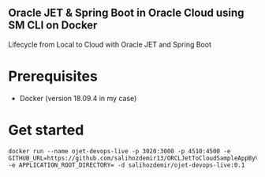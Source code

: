 ## Oracle JET & Spring Boot in Oracle Cloud using SM CLI on Docker

Lifecycle from Local to Cloud with Oracle JET and Spring Boot

# Prerequisites

- Docker (version 18.09.4 in my case)

# Get started

    docker run --name ojet-devops-live -p 3020:3000 -p 4510:4500 -e GITHUB_URL=https://github.com/salihozdemir13/ORCLJetToCloudSampleAppByVolthread -e APPLICATION_ROOT_DIRECTORY= -d salihozdemir/ojet-devops-live:0.1
